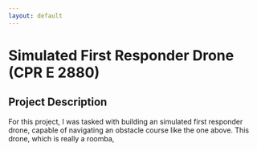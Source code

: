 ```yaml
---
layout: default
---
```


# Simulated First Responder Drone (CPR E 2880)

## Project Description
For this project, I was tasked with building an simulated first responder drone, capable of navigating an obstacle course like the one above. This drone, which is really a roomba, 
